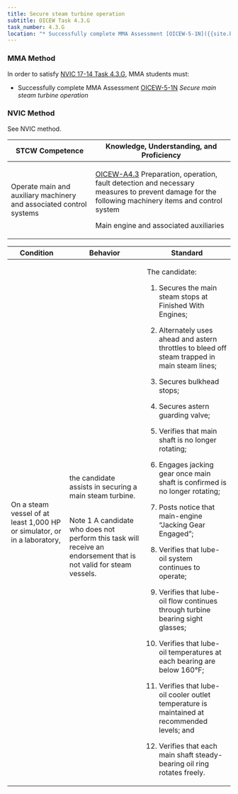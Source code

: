 ```yaml
---
title: Secure steam turbine operation
subtitle: OICEW Task 4.3.G 
task_number: 4.3.G
location: "* Successfully complete MMA Assessment [OICEW-5-1N]({{site.baseurl}}/assessments/Engine/OICEW-5-1N) *Secure main steam turbine operation*" 
---
```



### MMA Method

In order to satisfy  [NVIC 17-14  Task  4.3.G]({{site.baseurl}}/assets/images/nvic-17-14.pdf), MMA students must:

* Successfully complete MMA Assessment [OICEW-5-1N]({{site.baseurl}}/assessments/Engine/OICEW-5-1N) *Secure main steam turbine operation*


### NVIC Method

<a onclick="togglevisibility('nvic_methods')" >See NVIC method.</a>

<div id='nvic_methods' class='hide'>

<table>
<thead>
<tr>
<th class='forty'> STCW Competence </th>
<th class='sixty'> Knowledge, Understanding, and Proficiency </th>
</tr>
</thead>




<tbody>
<tr><td markdown='1'>

Operate main and auxiliary machinery and associated control systems

</td><td markdown='1'>

[OICEW-A4.3](../../tables/31.html#OICEW-A4.3) Preparation, operation, fault detection and necessary measures to prevent damage for the following machinery items and control system 

Main engine and associated auxiliaries

</td></tr>


</tbody>
</table>


<table>
<thead>
<tr><th class='twenty'>  Condition </th><th class='twenty'> Behavior </th><th  class='sixty'>Standard </th></tr>
</thead>
<tbody >



<tr><td markdown='1'>

On a steam vessel of at least 1,000 HP or simulator, or in a laboratory,

</td><td markdown='1'>

the candidate assists in securing a main steam turbine.

<br>

<div class="tooltip">Note 1
<span class="tooltiptext">
A candidate who does not perform this task will receive an endorsement that is not valid for steam vessels.
</span>
</div>


</td><td markdown='1'>

The candidate:

1. Secures the main steam stops at Finished With Engines;

2. Alternately uses ahead and astern throttles to bleed off steam trapped in main steam lines;

3. Secures bulkhead stops;

4. Secures astern guarding valve;

5. Verifies that main shaft is no longer rotating;

6. Engages jacking gear once main shaft is confirmed is no longer rotating;

7. Posts notice that main-engine “Jacking Gear Engaged”;

8. Verifies that lube-oil system continues to operate;

9. Verifies that lube-oil flow continues through turbine bearing sight glasses;

10. Verifies that lube-oil temperatures at each bearing are below 160°F;

11. Verifies that lube-oil cooler outlet temperature is maintained at recommended levels; and

12. Verifies that each main shaft steady-bearing oil ring rotates freely.

</td></tr>
</tbody>
</table>
</div>
